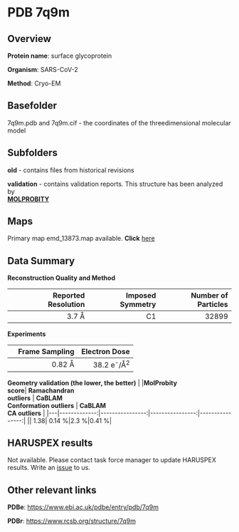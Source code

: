# PDB 7q9m

## Overview

**Protein name**: surface glycoprotein

**Organism**: SARS-CoV-2

**Method**: Cryo-EM



## Basefolder

7q9m.pdb and 7q9m.cif - the coordinates of the threedimensional molecular model

## Subfolders



**old** - contains files from historical revisions

**validation** - contains validation reports. This structure has been analyzed by <br>  [**MOLPROBITY**](https://github.com/thorn-lab/coronavirus_structural_task_force/tree/master/pdb/surface_glycoprotein/SARS-CoV-2/7q9m/validation/molprobity)    



## Maps

Primary map emd_13873.map available. **Click** [here](http://ftp.wwpdb.org/pub/emdb/structures/EMD-13873/map/) 

## Data Summary
**Reconstruction Quality and Method**

|   | Reported Resolution | Imposed Symmetry | Number of Particles |
|---|-------------:|----------------:|--------------:|
|   |3.7 Å|C1|32899|

**Experiments**

|   | Frame Sampling | Electron Dose |
|---|-------------:|----------------:|
|   |0.82 Å|38.2 e<sup>-</sup>/Å<sup>2</sup>|

**Geometry validation (the lower, the better)**
|   |**MolProbity<br>score**| **Ramachandran<br>outliers** | **CaBLAM<br>Conformation outliers** | **CaBLAM<br>CA outliers** |
|---|-------------:|----------------:|----------------:|----------------:|
||  1.38|  0.14 %|2.3 %|0.41 %|

## HARUSPEX results

Not available. Please contact task force manager to update HARUSPEX results. Write an [issue](https://github.com/thorn-lab/coronavirus_structural_task_force/issues) to us.

## Other relevant links 
**PDBe**:  https://www.ebi.ac.uk/pdbe/entry/pdb/7q9m
 
**PDBr**: https://www.rcsb.org/structure/7q9m 
